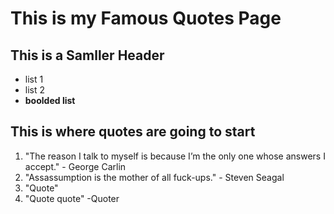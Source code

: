 # This is my Famous Quotes Page

## This is a Samller Header

* list 1
* list 2
* **boolded list**

## This is where quotes are going to start

1. "The reason I talk to myself is because I’m the only one whose answers I accept." - George Carlin
2. "Assassumption is the mother of all fuck-ups." - Steven Seagal
3. "Quote"
4. "Quote quote" -Quoter
